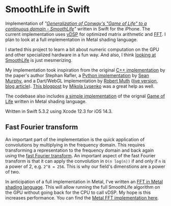 SmoothLife in Swift
===============

Implementation of _"[Generalization of Conway's "Game of Life" to a continuous domain - SmoothLife](https://arxiv.org/abs/1111.1567)"_ written in Swift for the iPhone. The current implementation uses [vDSP](https://developer.apple.com/documentation/accelerate/vdsp) for optimized matrix arithmetic and [FFT](https://en.wikipedia.org/wiki/Fast_Fourier_transform). I plan to look at a full implementation in Metal shading language.

I started this project to learn a bit about numeric computation on the GPU and other specialized hardware in a fun way. And also, I think [looking at SmoothLife](https://www.youtube.com/watch?v=KJe9H6qS82I) is just mesmerizing.

My implementation took inspiration from the original [C++ implementation](https://sourceforge.net/projects/smoothlife/) by the paper's author Stephan Rafler, a [Python implementation](https://github.com/duckythescientist/SmoothLife) by [Sean Murphy](https://github.com/duckythescientist), and a Dart/WebGL implementation by [Robert Muth](https://github.com/robertmuth) ([live version](http://art.muth.org/smoothlife.html), [blog article](http://robertmuth.blogspot.com/2016/01/smoothlife-in-webgl.html)). [This blogpost](https://0fps.net/2012/11/19/conways-game-of-life-for-curved-surfaces-part-1/) by [Mikola Lysenko](https://github.com/mikolalysenko/) was a great help as well.

The codebase also includes [a simple implementation](Source/GameOfLife) of the orignal [Game of Life](https://en.wikipedia.org/wiki/Conway%27s_Game_of_Life) written in Metal shading language. 

Written in Swift 5.3.2 using Xcode 12.3 for iOS 14.3.

Fast Fourier transform
--------------------

An important part of the implementation is the quick application of convolutions by multiplying in the frequency domain. This requires transforming a representation to the frequency domain and back again using the [fast Fourier transform](https://en.wikipedia.org/wiki/Fast_Fourier_transform). An important aspect of the fast Fourier transform is that it can apply the convolution in `O(n log(n))` if and only if `n` is a power of 2, e.g. `2^8 = 256`. This is why our field's dimenstions are a power of two.

In anticipation of a full implementation in Metal, I've written an [FFT in Metal shading language](Source/MetalFFT). This will allow running the full SmoothLife algorithm on the GPU without going back for the CPU to call vDSP. My hope is this increases performance. You can find the [Metal FFT implementation here](Source/MetalFFT).

